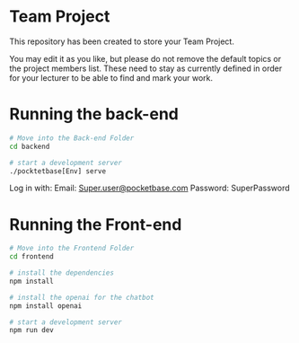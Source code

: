 # Team Project

This repository has been created to store your Team Project.

You may edit it as you like, but please do not remove the default topics or the project members list. These need to stay as currently defined in order for your lecturer to be able to find and mark your work.

# Running the back-end

```bash
# Move into the Back-end Folder
cd backend
```

```bash
# start a development server
./pocktetbase[Env] serve
```
Log in with:
Email: Super.user@pocketbase.com
Password: SuperPassword

# Running the Front-end

```bash
# Move into the Frontend Folder
cd frontend
```

```bash
# install the dependencies
npm install
```

```bash
# install the openai for the chatbot
npm install openai
```

```bash
# start a development server
npm run dev
```













